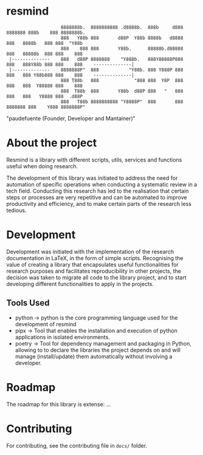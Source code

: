 # resmind

```
                    8888888b.  8888888888 .d8888b.  888b     d888 8888888 888b    888 8888888b.  
                    888   Y88b 888       d88P  Y88b 8888b   d8888   888   8888b   888 888  "Y88b   
                    888    888 888       Y88b.      88888b.d88888   888   88888b  888 888    888 
 |--------------    888   d88P 8888888    "Y888b.   888Y88888P888   888   888Y88b 888 888    888    --------------|
 |--------------    8888888P"  888           "Y88b. 888 Y888P 888   888   888 Y88b888 888    888    --------------|
                    888 T88b   888             "888 888  Y8P  888   888   888  Y88888 888    888 
                    888  T88b  888       Y88b  d88P 888   "   888   888   888   Y8888 888  .d88P 
                    888   T88b 8888888888 "Y8888P"  888       888 8888888 888    Y888 8888888P"  
```



"paudefuente (Founder, Developer and Mantainer)"



# About the project
Resmind is a library with different scripts, utils, services and functions useful when doing research. 

The development of this library was initiated to address the need for automation of specific operations when conducting a systematic review in a tech field. Conducting this research has led to the realisation that certain steps or processes are very repetitive and can be automated to improve productivity and efficiency, and to make certain parts of the research less tedious.


# Development

Development was initiated with the implementation of the research documentation in LaTeX, in the form of simple scripts. Recognising the value of creating a library that encapsulates useful functionalities for research purposes and facilitates reproducibility in other projects, the decision was taken to migrate all code to the library project, and to start developing different functionalities to apply in the projects.



## Tools Used

- python -> python is the core programming language used for the development of resmind
- pipx -> Tool that enables the installation and execution of python applications in isolated environments. 
- poetry -> Tool for dependency management and packaging in Python, allowing to to declare the libraries the project depends on and will manage (install/update) them automatically without involving a developer.

# Roadmap

The roadmap for this library is extense: ...




# Contributing

For contributing, see the contributing file in `docs/` folder.

